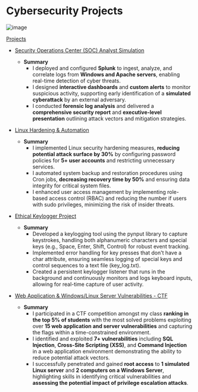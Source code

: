 # Cybersecurity Projects

![image](https://github.com/user-attachments/assets/2a5b20bf-6e6e-44a3-b258-a72891b11bf6)


[Projects](https://github.com/augustinefosumanu/UT-Austin-Bootcamp-Hands-On-Projects/tree/main/Projects)
  - [Security Operations Center (SOC) Analyst Simulation](https://github.com/augustinefosumanu/UT-Austin-Bootcamp-Hands-On-Projects/blob/main/Projects/SOCAnalystSimulation.md)
    - **Summary**
      - I deployed and configured **Splunk** to ingest, analyze, and correlate logs from **Windows and Apache servers**, enabling real-time detection of cyber threats. </br>  
      - I designed **interactive dashboards** and **custom alerts** to monitor suspicious activity, supporting early identification of a **simulated cyberattack** by an external adversary. </br>
      - I conducted **forensic log analysis** and delivered a **comprehensive security report** and **executive-level presentation** outlining attack vectors and mitigation strategies. </br>
      
  - [Linux Hardening & Automation](https://github.com/augustinefosumanu/UT-Austin-Bootcamp-Hands-On-Projects/blob/main/Projects/LinuxHardening%26AutomationProject.md)
    - **Summary**
      - I implemented Linux security hardening measures, **reducing potential attack surface by 30%** by configuring password policies for **5+ user accounts** and restricting unnecessary services. </br>
      - I automated system backup and restoration procedures using Cron jobs, **decreasing recovery time by 50%** and ensuring data integrity for critical system files. </br>
      - I enhanced user access management by implementing role-based access control (RBAC) and reducing the number if users with sudo privileges, minimizing the risk of insider threats. </br>

    
  - [Ethical Keylogger Project](https://github.com/augustinefosumanu/UT-Austin-Bootcamp-Hands-On-Projects/blob/main/Projects/EthicalKeylogger.md)
    - **Summary**
      - Developed a keylogging tool using the pynput library to capture keystrokes, handling both alphanumeric characters and special keys (e.g., Space, Enter, Shift, Control) for robust event tracking. </br>
      - Implemented error handling for key presses that don't have a char attribute, ensuring seamless logging of special keys and control sequences to a text file (key_log.txt). </br>
      - Created a persistent keylogger listener that runs in the background and continuously monitors and logs keyboard inputs, allowing for real-time capture of user activity. </br>
  
  - [Web Application & Windows/Linux Server Vulnerabilities - CTF](https://github.com/augustinefosumanu/UT-Austin-Bootcamp-Hands-On-Projects/blob/main/Projects/WebandServerVulnerabilties-CTF.md)
    - **Summary**
      - I participated in a CTF competition amongst my class **ranking in the top 5% of students** with the most solved problems exploiting over **15 web application and server vulnerabilities** and capturing the flags within a time-constrained environment. </br>  
      - I identified and exploited **7+ vulnerabilities** including **SQL Injection**, **Cross-Site Scripting (XSS)**, and **Command Injection** in a web application environment demonstrating the ability to reduce potential attack vectors. </br>
      - I successfully penetrated and gained **root access** to **1 simulated Linux server** and **2 computers on a Windows Server**, highlighting skills in identifying critical vulnerabilities and **assessing the potential impact of privilege escalation attacks**. </br>
